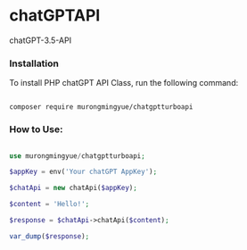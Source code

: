 # chatGPTAPI
chatGPT-3.5-API

### Installation

To install PHP chatGPT API Class, run the following command:

```

composer require murongmingyue/chatgptturboapi 

```

### How to Use:

```php

use murongmingyue/chatgptturboapi;

$appKey = env('Your chatGPT AppKey');

$chatApi = new chatApi($appKey);

$content = 'Hello!';

$response = $chatApi->chatApi($content);

var_dump($response);

```



